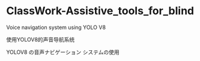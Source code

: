 # ClassWork-Assistive_tools_for_blind
Voice navigation system using YOLO V8

使用YOLOV8的声音导航系统

YOLOV8 の音声ナビゲーション システムの使用
